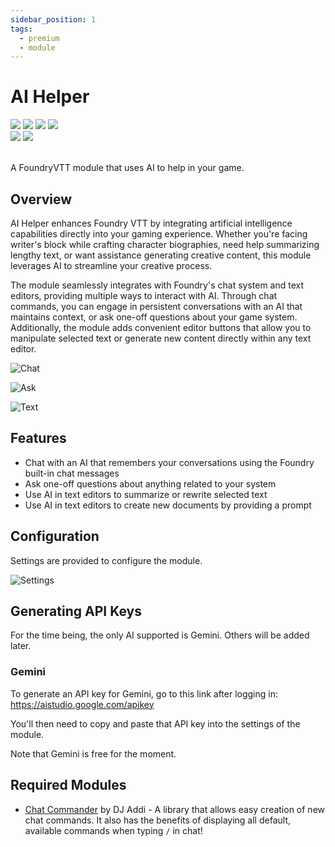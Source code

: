 ```yaml
---
sidebar_position: 1
tags:
  - premium
  - module
---
```


# AI Helper

<img src="https://img.shields.io/badge/Premium-aa0000?style=for-the-badge"/>
<a target="_blank" href="https://www.patreon.com/dfreds"><img src="https://img.shields.io/badge/Early%20Access-9b59b6?style=for-the-badge"/></a>
<img src="https://img.shields.io/badge/Any%20System-00aaaa?style=for-the-badge"/>
<!-- <a target="_blank" href="https://foundryvtt.com/packages/dfreds-ai-helper"><img src="https://img.shields.io/badge/Download-2e2e2e?style=for-the-badge"/></a> -->
<a target="_blank" href="https://www.patreon.com/dfreds/shop/dfreds-ai-helper-v1-0-0-1085429"><img src="https://img.shields.io/badge/Download-2e2e2e?style=for-the-badge"/></a>
<br />
<img src="https://img.shields.io/badge/Version-v1.0.0-007ec6?style=for-the-badge&labelColor=555555" />
<img src="https://img.shields.io/badge/12-fe6a1f?style=for-the-badge&logo=foundryvirtualtabletop&label=Foundry%20Version" />
<!-- <a target="_blank" href="https://forge-vtt.com/bazaar#package=dfreds-ai-helper"><img src="https://img.shields.io/badge/dynamic/json?label=Installs&query=package.installs&suffix=%25&url=https://forge-vtt.com/api/bazaar/package/dfreds-ai-helper&colorB=68a74f&style=for-the-badge"/></a> -->
<br/>
<br/>

A FoundryVTT module that uses AI to help in your game.

## Overview

AI Helper enhances Foundry VTT by integrating artificial intelligence
capabilities directly into your gaming experience. Whether you're facing
writer's block while crafting character biographies, need help summarizing
lengthy text, or want assistance generating creative content, this module
leverages AI to streamline your creative process.

The module seamlessly integrates with Foundry's chat system and text editors,
providing multiple ways to interact with AI. Through chat commands, you can
engage in persistent conversations with an AI that maintains context, or ask
one-off questions about your game system. Additionally, the module adds
convenient editor buttons that allow you to manipulate selected text or generate
new content directly within any text editor.

![Chat](./img/chat.png)

![Ask](./img/ask.png)

![Text](./img/text-editors.png)

## Features

- Chat with an AI that remembers your conversations using the Foundry built-in chat messages
 - Ask one-off questions about anything related to your system
 - Use AI in text editors to summarize or rewrite selected text
 - Use AI in text editors to create new documents by providing a prompt

## Configuration

Settings are provided to configure the module.

![Settings](./img/settings.png)

## Generating API Keys

For the time being, the only AI supported is Gemini. Others will be added later.

### Gemini

To generate an API key for Gemini, go to this link after logging in:
https://aistudio.google.com/apikey

You'll then need to copy and paste that API key into the settings of the module.

Note that Gemini is free for the moment.

## Required Modules

- [Chat Commander](https://foundryvtt.com/packages/_chatcommands) by DJ Addi - A
library that allows easy creation of new chat commands. It also has the benefits
of displaying all default, available commands when typing `/` in chat!
